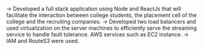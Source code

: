 -> Developed a full stack application using Node and ReactJs that will facilitate the interaction between college students, the placement cell of the college and the recruiting companies.
-> Developed two load balancers and used virtualization on the server machines to efficiently serve the streaming service to handle fault tolerance. AWS services such as EC2 instance.
-> IAM and RouteS3 were used.
